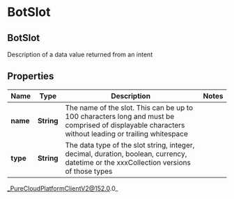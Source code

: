 # BotSlot

## BotSlot
Description of a data value returned from an intent

## Properties

|Name | Type | Description | Notes|
|------------ | ------------- | ------------- | -------------|
| **name** | **String** | The name of the slot. This can be up to 100 characters long and must be comprised of displayable characters without leading or trailing whitespace | |
| **type** | **String** | The data type of the slot string, integer, decimal, duration, boolean, currency, datetime or the xxxCollection versions of those types | |



_PureCloudPlatformClientV2@152.0.0_
